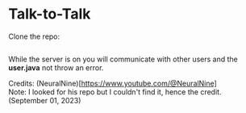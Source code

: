 # Talk-to-Talk

Clone the repo:
```

```

While the server is on you will communicate with other users and the **user.java** not throw an error.

Credits: (NeuralNine)[https://www.youtube.com/@NeuralNine] <br>
Note: I looked for his repo but I couldn't find it, hence the credit. (September 01, 2023)
